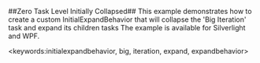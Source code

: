 ##Zero Task Level Initially Collapsed##
This example demonstrates how to create a custom InitialExpandBehavior that will collapse the 'Big Iteration' task and expand its children tasks
The example is available for Silverlight and WPF.

<keywords:initialexpandbehavior, big, iteration, expand, expandbehavior>